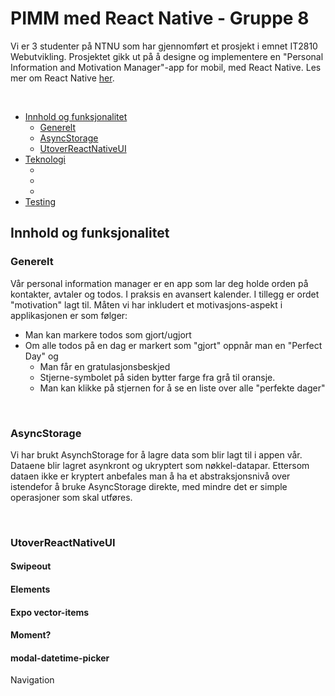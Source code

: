 # PIMM med React Native - Gruppe 8
Vi er 3 studenter på NTNU som har gjennomført et prosjekt i emnet IT2810 Webutvikling. Prosjektet gikk ut på å designe og implementere en "Personal Information and Motivation Manager"-app for mobil, med React Native. Les mer om React Native [her](https://facebook.github.io/react-native/).

<br>

  - [Innhold og funksjonalitet](#innhold-og-funksjonalitet)
    - [Generelt](#generelt)
    - [AsyncStorage](#asyncstorage)
    - [UtoverReactNativeUI](#utoverreactnativeui)
  - [Teknologi](#teknologi)
    - [](#)
    - [](#)
    - [](#)
  - [Testing](#testing)



## Innhold og funksjonalitet 
### Generelt
Vår personal information manager er en app som lar deg holde orden på kontakter, avtaler og todos. I praksis en avansert kalender. I tillegg er ordet "motivation" lagt til. Måten vi har inkludert et motivasjons-aspekt i applikasjonen er som følger:

- Man kan markere todos som gjort/ugjort
- Om alle todos på en dag er markert som "gjort" oppnår man en "Perfect Day" og  
  - Man får en gratulasjonsbeskjed
  - Stjerne-symbolet på siden bytter farge fra grå til oransje.
  - Man kan klikke på stjernen for å se en liste over alle "perfekte dager"
<br>

### AsyncStorage

Vi har brukt AsynchStorage for å lagre data som blir lagt til i appen vår. Dataene blir lagret asynkront og ukryptert som nøkkel-datapar. Ettersom dataen ikke er kryptert anbefales man å ha et abstraksjonsnivå over istendefor å bruke AsyncStorage direkte, med mindre det er simple operasjoner som skal utføres. 

<br>

### UtoverReactNativeUI


#### Swipeout
#### Elements
#### Expo vector-items
#### Moment?
#### modal-datetime-picker
Navigation


